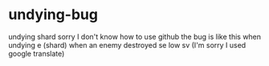 # undying-bug
undying shard
sorry I don't know how to use github
the bug is like this when undying e (shard) when an enemy destroyed
se low sv (I'm sorry I used google translate)
